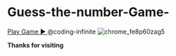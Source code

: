 # Guess-the-number-Game-
[Play Game ▶️ ](Guess-the-number-Game-)
@coding-infinite
![chrome_fe8p60zag5](https://user-images.githubusercontent.com/130331021/230952617-478547db-ccb8-4bfe-ae17-84482bea3091.png)

**Thanks for visiting**
